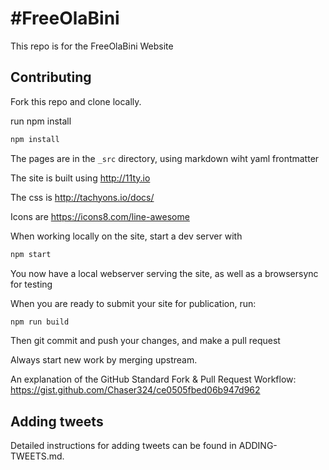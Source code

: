 # #FreeOlaBini

This repo is for the FreeOlaBini Website

## Contributing

Fork this repo and clone locally.

run npm install
```bash
npm install
```

The pages are in the `_src` directory, using markdown wiht yaml frontmatter

The site is built using http://11ty.io

The css is http://tachyons.io/docs/

Icons are https://icons8.com/line-awesome

When working locally on the site, start a dev server with

```bash
npm start
```
You now have a local webserver serving the site, as well as a browsersync for testing

When you are ready to submit your site for publication, run:

```bash
npm run build
```

Then git commit and push your changes, and make a pull request

Always start new work by merging upstream.

An explanation of the GitHub Standard Fork & Pull Request Workflow: https://gist.github.com/Chaser324/ce0505fbed06b947d962

## Adding tweets

Detailed instructions for adding tweets can be found in ADDING-TWEETS.md.
